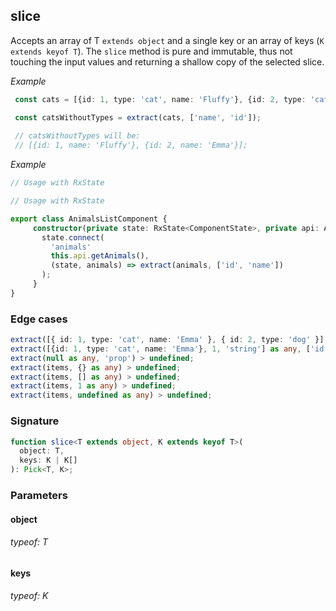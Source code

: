 ## slice

Accepts an array of T `extends object` and a single key or an array of keys (`K extends keyof T`).
The `slice` method is pure and immutable, thus not touching the input values and returning a shallow copy of the selected slice.

_Example_

```typescript
 const cats = [{id: 1, type: 'cat', name: 'Fluffy'}, {id: 2, type: 'cat', name: 'Emma'}];

 const catsWithoutTypes = extract(cats, ['name', 'id']);
 
 // catsWithoutTypes will be:
 // [{id: 1, name: 'Fluffy'}, {id: 2, name: 'Emma'}];
```

_Example_

```typescript
// Usage with RxState

// Usage with RxState

export class AnimalsListComponent {
     constructor(private state: RxState<ComponentState>, private api: ApiService) {
       state.connect(
         'animals'
         this.api.getAnimals(),
         (state, animals) => extract(animals, ['id', 'name'])
       );
     }
}
```

### Edge cases

```typescript
extract([{ id: 1, type: 'cat', name: 'Emma' }, { id: 2, type: 'dog' }], ['name', 'id', 'type']) > [{ id: 1, type: 'cat', name: 'Emma' }, { id: 2, type: 'dog', name: undefined }]; // dog has no name
extract([{id: 1, type: 'cat', name: 'Emma'}, 1, 'string'] as any, ['id', 'name'] as any) > [{ id: 1,  name: 'Emma' }, { id: undefined, name: undefined }, { id: undefined, name: undefined }]; // cat had properties but they are not found in 1 and 'string'
extract(null as any, 'prop') > undefined;
extract(items, {} as any) > undefined;
extract(items, [] as any) > undefined;
extract(items, 1 as any) > undefined;
extract(items, undefined as any) > undefined;
```

### Signature

```typescript
function slice<T extends object, K extends keyof T>(
  object: T,
  keys: K | K[]
): Pick<T, K>;
```

### Parameters

#### object

###### typeof: T

#### keys

###### typeof: K
